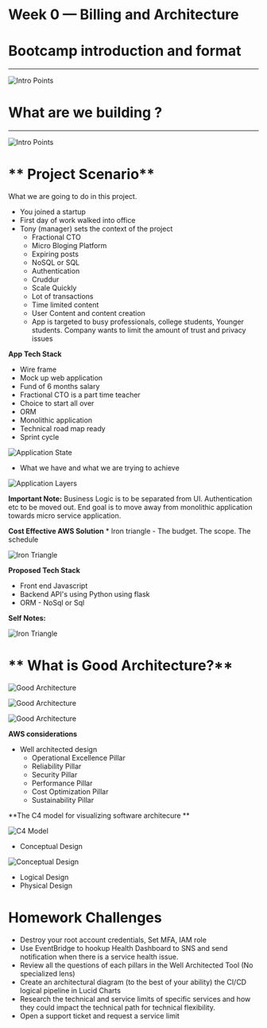 # Week 0 — Billing and Architecture

# **Bootcamp introduction and format**
---
 
 
<!-- Images -->
![Intro Points](assets/week0_what_is_cloud_project_bootcamp.jpg)

# **What are we building ?**
---

 
<!-- Images -->
![Intro Points](assets/week0_what_we_are_building.jpg)



# ** Project Scenario**

What we are going to do in this project.
* You joined a startup 
* First day of work walked into office
* Tony (manager) sets the context of the project
    * Fractional CTO
    * Micro Bloging  Platform
    * Expiring posts 
    * NoSQL or SQL
    * Authentication
    * Cruddur 
    * Scale Quickly
    * Lot of transactions
    * Time limited content
    * User Content and content creation
    * App is targeted to busy professionals, college students, Younger students. Company wants to limit the amount of trust and privacy issues

 **App Tech Stack**
 * Wire frame
 * Mock up web application  
 * Fund of 6 months salary
 * Fractional CTO is a part time teacher
 * Choice to start all over
 * ORM 
 * Monolithic application
 * Technical road map ready
 * Sprint cycle 
 
  
<!-- Images -->
![Application State](assets/week0_application_current_future_state.jpg)

* What we have and what we are trying to achieve 


<!-- Images -->
![Application Layers](assets/week0_application_current_layers.jpg)

**Important Note:** Business Logic is to be separated from UI. Authentication etc to be moved out. End goal is to move away from monolithic  application towards micro service application.

**Cost Effective AWS Solution**
    * Iron triangle - The budget. The scope. The schedule

<!-- Images -->
![Iron Triangle](assets/week0_iron_triangle.jpg)


**Proposed Tech Stack**
* Front end Javascript 
* Backend API's using Python using flask
* ORM - NoSql or Sql

**Self Notes:**
<!-- Images -->
![Iron Triangle](assets/week0_requirement_notes.jpg)



 # ** What is Good Architecture?**
 
<!-- Images -->
![Good Architecture](assets/week0_good_architecture.jpg)

<!-- Images -->
![Good Architecture](assets/week0_good_architecture2.jpg)

<!-- Images -->
![Good Architecture](assets/week0_good_architecture3.jpg)

**AWS considerations**
* Well architected design
    * Operational Excellence Pillar
    * Reliability Pillar
    * Security Pillar
    * Performance Pillar
    * Cost Optimization Pillar
    * Sustainability Pillar


**The C4 model for visualizing software architecure **

<!-- Images -->
![C4 Model](assets/week0_c4_pillars.jpg)


* Conceptual Design 
<!-- Images -->
![Conceptual Design](assets/week0_conceptual_design.jpg)

* Logical Design
* Physical Design


# **Homework Challenges**

  
* Destroy your root account credentials, Set MFA, IAM role
* Use EventBridge to hookup Health Dashboard to SNS and send notification when there is a service health issue.
* Review all the questions of each pillars in the Well Architected Tool (No specialized lens)
* Create an architectural diagram (to the best of your ability) the CI/CD logical pipeline in Lucid Charts
* Research the technical and service limits of specific services and how they could impact the technical path for technical flexibility. 
* Open a support ticket and request a service limit
